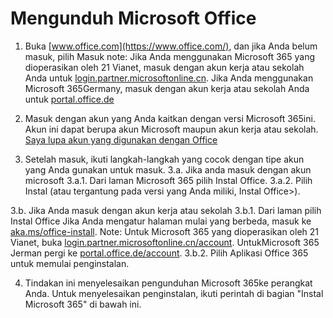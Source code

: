 # Mengunduh Microsoft Office

1. Buka [www.office.com](https://www.office.com/), dan jika Anda belum masuk, pilih Masuk
  note: Jika Anda menggunakan Microsoft 365 yang dioperasikan oleh 21 Vianet, masuk dengan akun kerja atau sekolah Anda untuk [login.partner.microsoftonline.cn](https://login.partner.microsoftonline.cn). Jika Anda menggunakan Microsoft 365Germany, masuk dengan akun kerja atau sekolah Anda untuk [portal.office.de](https://portal.office.de/)

2. Masuk dengan akun yang Anda kaitkan dengan versi Microsoft 365ini. Akun ini dapat berupa akun Microsoft maupun akun kerja atau sekolah. [Saya lupa akun yang digunakan dengan Office](https://support.microsoft.com/id-id/office/)
   
3. Setelah masuk, ikuti langkah-langkah yang cocok dengan tipe akun yang Anda gunakan untuk masuk.
  3.a. Jika anda masuk dengan akun microsoft 
    3.a.1. Dari laman Microsoft 365 pilih Instal Office.
    3.a.2. Pilih Instal (atau tergantung pada versi yang Anda miliki, Instal Office>).

  3.b. Jika Anda masuk dengan akun kerja atau sekolah
    3.b.1. Dari laman pilih Instal Office Jika Anda mengatur halaman mulai yang berbeda, masuk ke [aka.ms/office-install](https://login.microsoftonline.com).
      Note: Untuk Microsoft 365 yang dioperasikan oleh 21 Vianet, buka [login.partner.microsoftonline.cn/account](https://login.partner.microsoftonline.cn/account). UntukMicrosoft 365 Jerman pergi ke [portal.office.de/account](https://portal.office.de/account).
    3.b.2. Pilih Aplikasi Office 365 untuk memulai penginstalan.
    
4. Tindakan ini menyelesaikan pengunduhan Microsoft 365ke perangkat Anda. Untuk menyelesaikan penginstalan, ikuti perintah di bagian "Instal Microsoft 365" di bawah ini.
